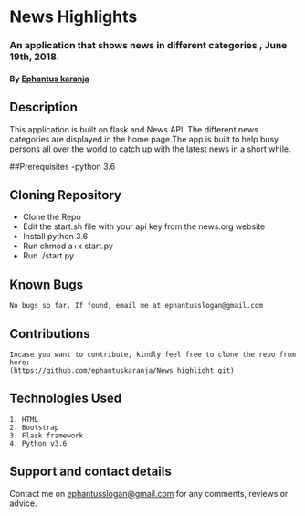 # News Highlights
### An application that shows news in different categories , June 19th, 2018.
#### By **[Ephantus karanja](https://github.com/ephantuskaranja)**
## Description
This application is built on flask and News API. The different news categories are displayed in the home page.The app is built to help busy persons all over the world to catch up with the latest news in a short while.

##Prerequisites
  -python 3.6


## Cloning Repository
  - Clone the Repo
  - Edit the start.sh file with your api key from the news.org website
  - Install python 3.6
  - Run chmod a+x start.py
  - Run ./start.py
## Known Bugs
    No bugs so far. If found, email me at ephantusslogan@gmail.com

## Contributions
    Incase you want to contribute, kindly feel free to clone the repo from here:
    (https://github.com/ephantuskaranja/News_highlight.git)

## Technologies Used
    1. HTML
    2. Bootstrap
    3. Flask framework
    4. Python v3.6

## Support and contact details
Contact me on ephantusslogan@gmail.com for any comments, reviews or advice.
